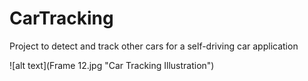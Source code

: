 # CarTracking
Project to detect and track other cars for a self-driving car application

![alt text](Frame 12.jpg "Car Tracking Illustration")

